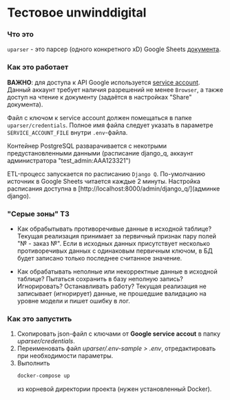 # Тестовое unwinddigital

### Что это

`uparser` - это парсер (одного конкретного xD) Google Sheets [документа](https://docs.google.com/spreadsheets/d/1dYz1KijuuQvToFfdh2-1OpTdVLpfdCQ8z5mnrMZ0VoI/edit#gid=0). 

### Как это работает

**ВАЖНО**: для доступа к API Google используется [service account](https://cloud.google.com/iam/docs/service-account-overview). Данный аккаунт требует наличия разрешений не менее `Browser`, а также доступ на чтение к документу (задаётся в настройках "Share" документа).

Файл с ключом к service account должен помещаться в папке `uparser/credentials`. Полное имя файла следует указать в параметре `SERVICE_ACCOUNT_FILE` внутри `.env`-файла.

Контейнер PostgreSQL разварачивается с некотрыми предустановленными данными (расписание django_q, аккаунт администратора "test_admin:AAA123321")

ETL-процесс запускается по расписанию `Django Q`. По-умолчанию источник в Google Sheets читается каждые 2 минуты.
Настройка расписания доступна в [http://localhost:8000/admin/django_q/](админке django).

### "Серые зоны" ТЗ

- Как обрабытывать противоречивые данные в исходной таблице? 
Текущая реализация принимает за первичный признак пару полей "№ - заказ №". Если в исходных данных присутствует несколько противоречивых данных с одинаковым первичным ключом, в БД будет записано только последнее считанное значение.

- Как обрабатывать неполные или некорректные данные в исходной таблице?
Пытаться сохранить в базу неполную запись? Игнорировать? Останавливать работу?
Текущая реализация не записывает (игнорирует) данные, не прошедшие валидацию на уровне модели и пишет ошибку в лог.

### Как это запустить

1. Скопировать json-файл с ключами от **Google service accout** в папку _uparser/credentials_.
2. Переименовать файл _uparser/.env-sample > .env_, отредактировать при необходимости параметры.
3. Выполнить 
    ```bash
    docker-compose up
    ``` 
    из корневой директории проекта (нужен установленный Docker).